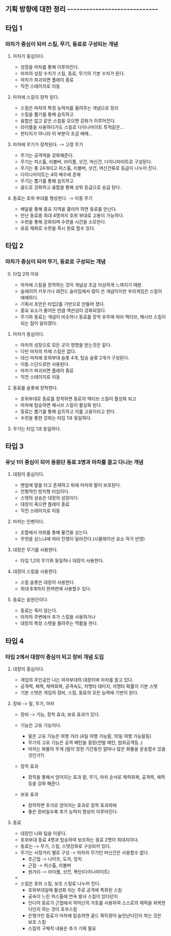 ## 기획 방향에 대한 정리 -----------------------------

## 타입 1
### 마차가 중심이 되어 스킬, 무기, 동료로 구성되는 개념
1) 마차가 중심이다. 
    - 성장을 마차를 통해 이루어진다.
    - 마차의 성장 수치가 스킬, 동료, 무기의 기본 수치가 된다. 
    - 마차가 파괴되면 플레이 종료 
    - 직전 스테이지로 이동

2) 마차에 스킬이 장착 된다.
    - 스킬은 마차의 특정 능력치를 올려주는 개념으로 정리
    - 스킬을 뽑기를 통해 습득하고 
    - 융합은 없고 같은 스킬을 모으면 강화가 이루어진다. 
    - 라이플을 사용하다가도 스킬로 다이나마이트 투척같은...
    - 판타지가 아니라 이 부분이 조금 애매... 

3) 마차에 무기가 장착된다. -> 고정 무기
    - 무기는 공격력을 강화해준다.
    - 무기는 피스톨, 리볼버, 라이플, 샷건, 머신건, 다이나마이트로 구성된다.
    - 무기는 총 24개이고 피스톨, 리볼버, 샷건, 머신건류로 등급이 나누어 진다.
    - 다이나마이트는 4의 배수에 존재  
    - 무기는 뽑기를 통해 습득하고 
    - 골드로 강화하고 융합을 통해 상위 등급으로 승급 된다. 
 
4) 동료는 호위 부대를 형성한다. -> 이동 무기
    - 배달을 통해 중요 지역을 클리어 하면 동료를 만난다. 
    - 만난 동료중 최대 4명까지 호위 부대로 고용이 가능하다.
    - 수련을 통해 강화되며 수련을 시간을 소모한다.
    - 유료 재화로 수련을 즉시 완료 할수 있다.  

## 타입 2
### 마차가 중심이 되어 무기, 동료로 구성되는 개념
0) 타입 2의 이유
    - 마차에 스킬을 장착하는 것이 개념상 조금 이상하게 느껴지기 때문.
    - 슬레이어 키우기나 레전드 슬라임에서 많이 쓴 개념이지만 우리게임은 스킬이 애매하다.
    - 기획서 초안은 타입2를 기반으로 만들어 졌다. 
    - 중요 요소가 줄어든 만큼 액션성이 강화되었다. 
    - 무기와 동료는 개념이 비슷하나 동료를 장착 유무에 따라 액티브, 패시브 스킬이 되는 점이 달라졌다.

1) 마차가 중심이다.
    - 마차의 성장으로 모든 곳이 영향을 받는것은 같다. 
    - 다만 마차의 차제 스킬은 없다.
    - 대신 마차에 호위부대 슬롯 4개, 탑승 슬롯 2개가 구성된다.
    - 이동 스단으로만 사용된다.
    - 마차가 파괴되면 플레이 종료 
    - 직전 스테이지로 이동
   
2) 동료를 슬롯에 장착한다.    
    - 호위부대로 동료를 장착하면 동료의 액티브 스킬이 활성화 되고 
    - 마차에 탑승하면 패시브 스킬이 활성화 된다. 
    - 동료는 뽑기를 통해 습득하고 이를 고용이라고 한다. 
    - 수련을 통한 강화는 타입 1과 동일하다.

3) 무기는 타입 1과 동일하다.

## 타입 3
### 유닛 1이 중심이 되어 응원단 동료 3명과 마차를 끌고 다니는 개념
1) 대장이 중심이다. 
    - 맨앞에 말을 타고 존재하고 뒤에 마차와 말이 보호된다. 
    - 전형적인 방치형 타입이다.
    - 스탯의 상승은 대장의 성장이다. 
    - 대장이 죽으면 플레이 종료 
    - 직전 스테이지로 이동

2) 마차는 인벤이다. 
    - 조합에서 의뢰를 통해 물건을 싣는다. 
    - 무엇을 싣느냐에 따라 진행이 달라진다.(시물레이션 요소 적극 반영) 
   
3) 대장은 무기를 사용한다.
    - 타입 1,2의 무기와 동일하나 대장이 사용한다.

4) 대장이 스킬을 사용한다.
    - 스킬 슬롯은 대장이 사용한다. 
    - 최대 8개까지 한꺼번에 사용할수 있다. 

5) 동료는 응원단이다. 
    - 동료는 죽지 않는다. 
    - 마차의 주변에서 추가 스킬을 사용하거나 
    - 대장의 특정 스탯을 올려주는 역활을 한다.

## 타입 4
### 타입 2에서 대장이 중심이 되고 장비 개념 도입
1) 대장이 중심이다. 
    - 게임의 주인공인 나는 마차부대의 대장이며 마차를 끌고 있다.
    - 공격력, 체력, 체력회복, 공격속도, 치명타 데미지, 치명타 확률이 기본 스탯 
    - 기본 스탯은 게임의 장비, 스킬, 동료의 모든 능력에 기반이 된다.
2) 장비 -> 말, 무기, 마차
    - 장비 -> 기능, 장착 효과, 보유 효과가 있다.
    - 기능은 고유 기능이다. 
        - 말은 고유 기능은 여행 거리 (4일 여행 가능말, 10일 여행 가능말등) 
        - 무기의 고유 기능은 공격 패턴을 결정(연발 패턴, 범위공격등..)
        - 마차는 화물의 무게 (말이 정한 기간동안 얼마나 많은 화물을 운송할수 있을 것인가?)
    - 장착 효과 
        - 장착을 통해서 얻어지는 효과 말, 무기, 마차 순서로 체력회복, 공격력, 체력등을 강화 해준다.
          
    - 보유 효과
        - 장착하면 추가로 얻어지는 효과로 장착 효과외에
        - 좋은 장비일수록 추가 능력치 향상이 이루어진다.   

3) 동료
    - 대장인 나와 팀을 이룬다. 
    - 호위부대 동료 4명과 탑승하여 보조하는 동료 2명이 최대치이다.
    - 동료는 -> 무기, 스킬, 스탯강화로 구성되어 있다.   
    - 무기는 사정거리 별로 구성 -> 마차의 무기인 머신건은 사용할수 없다.
        - 초근접 -> 나이프, 도끼, 망치
        - 근접 -> 피스톨, 리볼버
        - 원거리 -> 라이플, 샷건, 폭탄(다이나마이트)
    - 
    - 스킬은 호위 스킬, 보조 스킬로 나누어 진다.
        - 호위부대일때 활성화 되는 주로 공격에 특화된 스킬
        - 공속이 느린 피스톨에 연속 발사 스킬이 있다던지
        - 인디어 동료가 근접에서 악어신의 가호를 사용하여 스스로의 체력을 회복한다던지 하는 것이 호우스킬
        - 은행가인 동료가 마차에 탑승하면 골드 획득량이 늘언난다던지 하는 것은 보조 스킬 
        - 스킬의 구체적 내용은 추가 기획 필요 
     
















